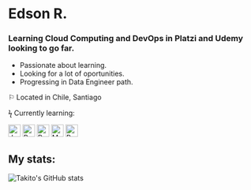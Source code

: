 # Edson R.
### Learning Cloud Computing and DevOps in Platzi and Udemy looking to go far.

* Passionate about learning.
* Looking for a lot of oportunities.
* Progressing in Data Engineer path.

⚐ Located in Chile, Santiago

ϟ Currently learning:

<a href="https://www.java.com" target="_blank" rel="noreferrer noopener"><img src="https://raw.githubusercontent.com/0xShapeShifter/readme-md/master/public/images/skills/core/java.svg" alt="Java" width="25" height="25" /></a> <a href="https://www.python.org" target="_blank" rel="noreferrer noopener"><img src="https://raw.githubusercontent.com/0xShapeShifter/readme-md/master/public/images/skills/core/python.svg" alt="Python" width="25" height="25" /></a> <a href="https://r-lang.com/what-is-r-language/" target="_blank" rel="noreferrer noopener"><img src="https://raw.githubusercontent.com/0xShapeShifter/readme-md/master/public/images/skills/core/r.svg" alt="R" width="25" height="25" /></a>   <a href="https://www.mysql.com" target="_blank" rel="noreferrer noopener"><img src="https://raw.githubusercontent.com/0xShapeShifter/readme-md/master/public/images/skills/backend/mysql.svg" alt="MySQL" width="25" height="25" /></a> <a href="https://www.postgresql.org" target="_blank" rel="noreferrer noopener"><img src="https://raw.githubusercontent.com/0xShapeShifter/readme-md/master/public/images/skills/backend/postgresql.svg" alt="PostgreSQL" width="25" height="25" /></a>    

## My stats:

![Takito's GitHub stats](https://github-readme-stats.vercel.app/api?username=takitt0&show_icons=true&theme=radical)

